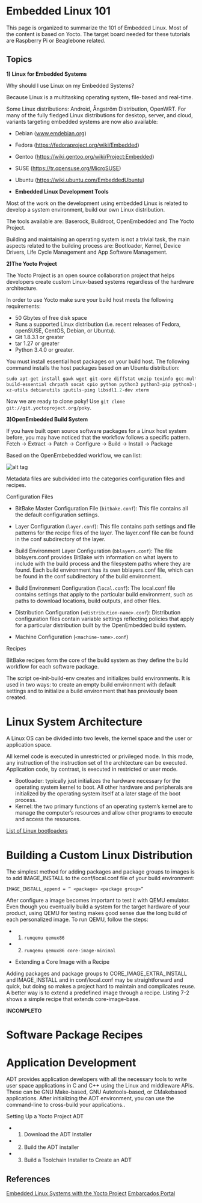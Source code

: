 # Embedded Linux 101

This page is organized to summarize the 101 of Embedded Linux. Most of the content is based on Yocto. The target board needed for these tutorials are Raspberry Pi or Beaglebone related. 

## Topics 

**1) Linux for Embedded Systems**

Why should I use Linux on my Embedded Systems? 

Because Linux is a multitasking operating system, file-based and real-time. 

Some Linux distributions: Android, Ångström Distribution, OpenWRT. For many of the fully fledged Linux distributions for desktop, server, and cloud, variants
targeting embedded systems are now also available:

- Debian (www.emdebian.org)
- Fedora (https://fedoraproject.org/wiki/Embedded)
- Gentoo (https://wiki.gentoo.org/wiki/Project:Embedded)
- SUSE (https://tr.opensuse.org/MicroSUSE)
- Ubuntu (https://wiki.ubuntu.com/EmbeddedUbuntu)

- **Embedded Linux Development Tools** 

Most of the work on the development using embedded Linux is related to develop a system environment, build our own Linux distribution. 

The tools available are: Baserock, Buildroot, OpenEmbedded and The Yocto Project. 

Building and maintaining an operating system is not a trivial task, the main aspects related to the building process are:  Bootloader, Kernel, Device Drivers, Life Cycle Management and App Software Management. 

**2)The Yocto Project**

The Yocto Project is an open source collaboration project that helps developers create custom Linux-based systems regardless of the hardware architecture.

In order to use Yocto make sure your build host meets the following requirements:

- 50 Gbytes of free disk space
- Runs a supported Linux distribution (i.e. recent releases of Fedora, openSUSE, CentOS, Debian, or Ubuntu).
- Git 1.8.3.1 or greater
- tar 1.27 or greater
- Python 3.4.0 or greater.

You must install essential host packages on your build host. The following command installs the host packages based on an Ubuntu distribution:

```python
sudo apt-get install gawk wget git-core diffstat unzip texinfo gcc-multilib \
build-essential chrpath socat cpio python python3 python3-pip python3-pexpect \
xz-utils debianutils iputils-ping libsdl1.2-dev xterm
``` 

Now we are ready to clone poky! Use `git clone git://git.yoctoproject.org/poky`. 


**3)OpenEmbedded Build System**

If you have built open source software packages for a Linux host system before, you may have noticed that the workflow follows a specific pattern.
Fetch -> Extract -> Patch -> Configure -> Build -> Install -> Package

Based on the OpenEmbebedded workflow, we can list: 

![alt tag](https://www.embarcados.com.br/wp-content/uploads/2016/07/yocto-environment.png)

Metadata files are subdivided into the categories configuration files and recipes.

Configuration Files

- BitBake Master Configuration File (`bitbake.conf`): This file contains all the default configuration settings.

- Layer Configuration (`layer.conf`): This file contains path settings and file patterns for the recipe files of the
layer. The layer.conf file can be found in the conf subdirectory of the layer.

- Build Environment Layer Configuration (`bblayers.conf`): The file bblayers.conf provides BitBake with information on what layers to include with the build process and the filesystem paths where they are found. Each build environment has its own bblayers.conf file, which can be found in the conf subdirectory of the build environment.

- Build Environment Configuration (`local.conf`): The local.conf file contains settings that apply to the particular build environment, such as paths to download locations, build outputs, and other files. 

- Distribution Configuration (`<distribution-name>.conf`): Distribution configuration files contain variable settings reflecting policies that apply for a
particular distribution built by the OpenEmbedded build system.


- Machine Configuration (`<machine-name>.conf`)

Recipes 

BitBake recipes form the core of the build system as they define the build workflow for each software package.


The script oe-init-build-env creates and initializes build environments. It is used in two ways: to create an empty build environment with default settings and to initialize a build environment that has previously been created. 

# Linux System Architecture 

A Linux OS can be divided into two levels, the kernel space and the user or application space.

All kernel code is executed in unrestricted or privileged mode. In this mode, any instruction of the instruction set of the architecture can be executed.
Application code, by contrast, is executed in restricted or user mode.

- Bootloader: typically just initializes the hardware necessary for the operating system kernel to boot. All other hardware and peripherals are initialized by the operating system itself at a later stage of the boot process.
- Kernel: the two primary functions of an operating system’s kernel are to manage the computer’s resources and allow other programs to execute and access the resources.

[List of Linux bootloaders](https://www.ubuntupit.com/best-linux-bootloader-for-home-and-embedded-systems/)


# Building a Custom Linux Distribution

The simplest method for adding packages and package groups to images is to add IMAGE_INSTALL to the conf/local.conf file of your build environment:

`IMAGE_INSTALL_append = ” <package> <package group>”` 

After configure a image becomes important to test it with QEMU emulator. Even though you eventually build a system for the target hardware of your product, using QEMU for testing makes good sense due the long build of each personalized image. To run QEMU, follow the steps:

- 1) `runqemu qemux86` 
- 2) `runqemu qemux86 core-image-minimal` 


- Extending a Core Image with a Recipe 

Adding packages and package groups to CORE_IMAGE_EXTRA_INSTALL and IMAGE_INSTALL and in conf/local.conf may be straightforward and quick, but doing so makes a project hard to maintain and complicates reuse. A better way is to extend a predefined image through a recipe. Listing 7-2 shows a simple recipe that extends
core-image-base. 

__INCOMPLETO__

# Software Package Recipes 



# Application Development

ADT provides application developers with all the necessary tools to write user space applications in C and C++ using the Linux and middleware APIs. These can be GNU Make–based, GNU Autotools–based, or CMakebased applications. After initializing the ADT environment, you can use the command-line to cross-build your applications..

Setting Up a Yocto Project ADT

- 1) Download the ADT Installer 
- 2) Build the ADT installer 
- 3) Build a Toolchain Installer to Create an ADT



## References 

[Embedded Linux Systems with the Yocto Project](http://book.yoctoprojectbook.com/index)
[Embarcados Portal](https://www.embarcados.com.br/linux-para-a-raspberry-pi-3-usando-yocto/)


